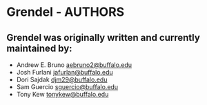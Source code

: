 # Grendel - AUTHORS

## Grendel was originally written and currently maintained by:

- Andrew E. Bruno <aebruno2@buffalo.edu>
- Josh Furlani <jafurlan@buffalo.edu>
- Dori Sajdak <djm29@buffalo.edu>
- Sam Guercio <sguercio@buffalo.edu>
- Tony Kew <tonykew@buffalo.edu>
